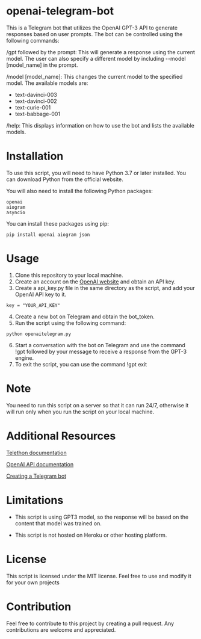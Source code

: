# openai-telegram-bot
This is a Telegram bot that utilizes the OpenAI GPT-3 API to generate responses based on user prompts. The bot can be controlled using the following commands:

/gpt followed by the prompt: This will generate a response using the current model. The user can also specify a different model by including --model [model_name] in the prompt.

/model [model_name]: This changes the current model to the specified model. 
The available models are: 
* text-davinci-003
* text-davinci-002
* text-curie-001
* text-babbage-001

/help: This displays information on how to use the bot and lists the available models.

# Installation
To use this script, you will need to have Python 3.7 or later installed. You can download Python from the official website.

You will also need to install the following Python packages:
```
openai
aiogram
asyncio
```
You can install these packages using pip:
```
pip install openai aiogram json
```

# Usage
1. Clone this repository to your local machine.
2. Create an account on the [OpenAI website](https://beta.openai.com/) and obtain an API key.
3. Create a api_key.py file in the same directory as the script, and add your OpenAI API key to it.
```
key = "YOUR_API_KEY"
```
4. Create a new bot on Telegram and obtain the bot_token.
5. Run the script using the following command:
```
python openaitelegram.py
```
6. Start a conversation with the bot on Telegram and use the command !gpt followed by your message to receive a response from the GPT-3 engine.
7. To exit the script, you can use the command !gpt exit

# Note
You need to run this script on a server so that it can run 24/7, otherwise it will run only when you run the script on your local machine.

# Additional Resources
[Telethon documentation](https://docs.telethon.dev/en/stable/index.html#)

[OpenAI API documentation](https://beta.openai.com/docs/guides/completion/introduction)

[Creating a Telegram bot](https://core.telegram.org/bots)

# Limitations

* This script is using GPT3 model, so the response will be based on the content that model was trained on.

* This script is not hosted on Heroku or other hosting platform.

# License
This script is licensed under the MIT license. Feel free to use and modify it for your own projects

# Contribution
Feel free to contribute to this project by creating a pull request. Any contributions are welcome and appreciated.
